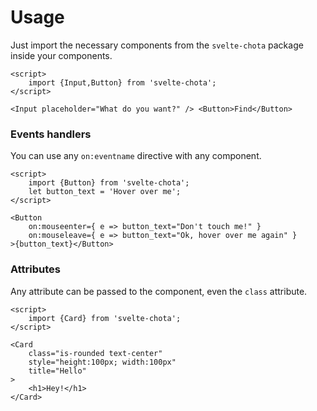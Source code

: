 # Usage

Just import the necessary components from the `svelte-chota` package inside your components.

```svelte
<script>
    import {Input,Button} from 'svelte-chota';
</script>

<Input placeholder="What do you want?" /> <Button>Find</Button>
```


### Events handlers

You can use any `on:eventname` directive with any component.

```example
<script>
    import {Button} from 'svelte-chota';
    let button_text = 'Hover over me';
</script>

<Button 
    on:mouseenter={ e => button_text="Don't touch me!" }
    on:mouseleave={ e => button_text="Ok, hover over me again" }
>{button_text}</Button>
```


### Attributes

Any attribute can be passed to the component, even the `class` attribute.

```example
<script>
    import {Card} from 'svelte-chota';
</script>

<Card 
    class="is-rounded text-center" 
    style="height:100px; width:100px" 
    title="Hello"
>
    <h1>Hey!</h1>
</Card>
```